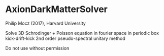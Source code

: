 # AxionDarkMatterSolver

Philip Mocz (2017), Harvard University

Solve 3D Schrodinger + Poisson equation in fourier space in periodic box
kick-drift-kick 2nd order pseudo-spectral unitary method

Do not use without permission
